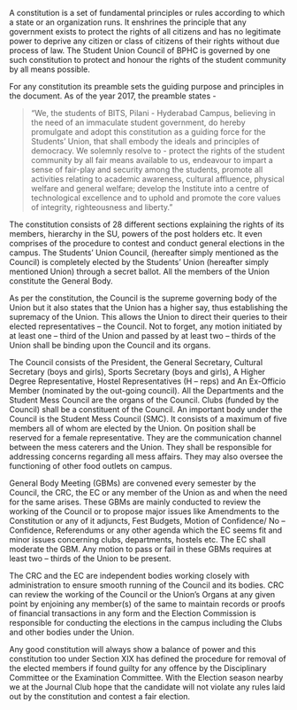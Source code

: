 <!-- TITLE: SU Constitution Review -->
<!-- SUBTITLE: A quick review of the SU Constitution, in the days leading upto the elections-->

A constitution is a set of fundamental principles or rules according to which a state or an organization runs. It enshrines the principle that any government exists to protect the rights of all citizens and has no legitimate power to deprive any citizen or class of citizens of their rights without due process of law. The Student Union Council of BPHC is governed by one such constitution to protect and honour the rights of the student community by all means possible.

For any constitution its preamble sets the guiding purpose and principles in the document. As of the year 2017, the preamble states - 

> “We, the students of BITS, Pilani - Hyderabad Campus, believing in the need of an immaculate student government, do hereby promulgate and adopt this constitution as a guiding force for the Students’ Union, that shall embody the ideals and principles of democracy. We solemnly resolve to - protect the rights of the student community by all fair means available to us, endeavour to impart a sense of fair-play and security among the students, promote all activities relating to academic awareness, cultural affluence, physical welfare and general welfare; develop the Institute into a centre of technological excellence and to uphold and promote the core values of integrity, righteousness and liberty.”

The constitution consists of 28 different sections explaining the rights of its members, hierarchy in the SU, powers of the post holders etc. It even comprises of the procedure to contest and conduct general elections in the campus. The Students’ Union Council, (hereafter simply mentioned as the Council) is completely elected by the Students’ Union (hereafter simply mentioned Union) through a secret ballot. All the members of the Union constitute the General Body.

As per the constitution, the Council is the supreme governing body of the Union but it also states that the Union has a higher say, thus establishing the supremacy of the Union. This allows the Union to direct their queries to their elected representatives – the Council. Not to forget, any motion initiated by at least one – third of the Union and passed by at least two – thirds of the Union shall be binding upon the Council and its organs.

The Council consists of the President, the General Secretary, Cultural Secretary (boys and girls), Sports Secretary (boys and girls), A Higher Degree Representative, Hostel Representatives (H – reps) and An Ex-Officio Member (nominated by the out-going council). All the Departments and the Student Mess Council are the organs of the Council. Clubs (funded by the Council) shall be a constituent of the Council.
An important body under the Council is the Student Mess Council (SMC). It consists of a maximum of five members all of whom are elected by the Union. On position shall be reserved for a female representative. They are the communication channel between the mess caterers and the Union. They shall be responsible for addressing concerns regarding all mess affairs. They may also oversee the functioning of other food outlets on campus.    

General Body Meeting (GBMs) are convened every semester by the Council, the CRC, the EC or any member of the Union as and when the need for the same arises. These GBMs are mainly conducted to review the working of the Council or to propose major issues like Amendments to the Constitution or any of it adjuncts, Fest Budgets, Motion of Confidence/ No – Confidence, Referendums or any other agenda which the EC seems fit and minor issues concerning clubs, departments, hostels etc. The EC shall moderate the GBM. Any motion to pass or fail in these GBMs requires at least two – thirds of the Union to be present.

The CRC and the EC are independent bodies working closely with administration to ensure smooth running of the Council and its bodies. CRC can review the working of the Council or the Union’s Organs at any given point by enjoining any member(s) of the same to maintain records or proofs of financial transactions in any form and the Election Commission is responsible for conducting the elections in the campus including the Clubs and other bodies under the Union.

Any good constitution will always show a balance of power and this constitution too under Section XIX has defined the procedure for removal of the elected members if found guilty for any offence by the Disciplinary Committee or the Examination Committee.
With the Election season nearby we at the Journal Club hope that the candidate will not violate any rules laid out by the constitution and contest a fair election.